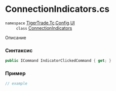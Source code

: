 
# ConnectionIndicators.cs
`namespace` [TigerTrade.Tc](../../../../../TigerTrade.Tc.md).[Config](../../../../../TigerTrade.Tc/Config.md).[UI](../../../../../TigerTrade.Tc/Config/UI.md)  
&nbsp;&nbsp;&nbsp;&nbsp;&nbsp;&nbsp;&nbsp;&nbsp;&nbsp;`class` [ConnectionIndicators](../../ConnectionIndicators.cs.md)

Описание

### Синтаксис
```csharp
public ICommand IndicatorClickedCommand { get; }
```
### Пример  
```csharp
// example
```
